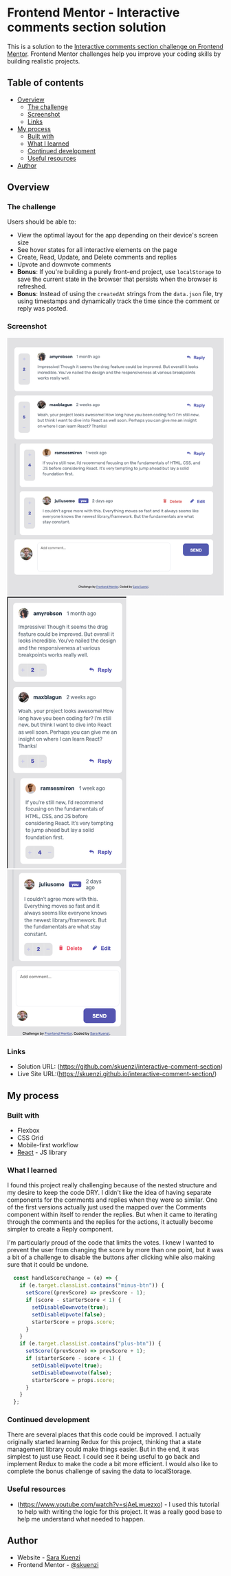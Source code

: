 # Frontend Mentor - Interactive comments section solution

This is a solution to the [Interactive comments section challenge on Frontend Mentor](https://www.frontendmentor.io/challenges/interactive-comments-section-iG1RugEG9). Frontend Mentor challenges help you improve your coding skills by building realistic projects. 

## Table of contents

- [Overview](#overview)
  - [The challenge](#the-challenge)
  - [Screenshot](#screenshot)
  - [Links](#links)
- [My process](#my-process)
  - [Built with](#built-with)
  - [What I learned](#what-i-learned)
  - [Continued development](#continued-development)
  - [Useful resources](#useful-resources)
- [Author](#author)

## Overview

### The challenge

Users should be able to:

- View the optimal layout for the app depending on their device's screen size
- See hover states for all interactive elements on the page
- Create, Read, Update, and Delete comments and replies
- Upvote and downvote comments
- **Bonus**: If you're building a purely front-end project, use `localStorage` to save the current state in the browser that persists when the browser is refreshed.
- **Bonus**: Instead of using the `createdAt` strings from the `data.json` file, try using timestamps and dynamically track the time since the comment or reply was posted.

### Screenshot

![](./screenshots/desktop.png)
![](./screenshots/mobile.png)
![](./screenshots/mobile2.png)

### Links

- Solution URL: (https://github.com/skuenzi/interactive-comment-section)
- Live Site URL:(https://skuenzi.github.io/interactive-comment-section/)

## My process

### Built with

- Flexbox
- CSS Grid
- Mobile-first workflow
- [React](https://reactjs.org/) - JS library


### What I learned

I found this project really challenging because of the nested structure and my desire to keep the code DRY. I didn't like the idea of having separate components for the comments and replies when they were so similar. One of the first versions actually just used the mapped over the Comments component within itself to render the replies. But when it came to iterating through the comments and the replies for the actions, it actually become simpler to create a Reply component. 

I'm particularly proud of the code that limits the votes. I knew I wanted to prevent the user from changing the score by more than one point, but it was a bit of a challenge to disable the buttons after clicking while also making sure that it could be undone. 



```js
  const handleScoreChange = (e) => {
    if (e.target.classList.contains("minus-btn")) {
      setScore((prevScore) => prevScore - 1);
      if (score - starterScore < 1) {
        setDisableDownvote(true);
        setDisableUpvote(false);
        starterScore = props.score;
      }
    }
    if (e.target.classList.contains("plus-btn")) {
      setScore((prevScore) => prevScore + 1);
      if (starterScore - score < 1) {
        setDisableUpvote(true);
        setDisableDownvote(false);
        starterScore = props.score;
      }
    }
  };
```

### Continued development

There are several places that this code could be improved. I actually originally started learning Redux for this project, thinking that a state management library could make things easier. But in the end, it was simplest to just use React. I could see it being useful to go back and implement Redux to make the code a bit more efficient. I would also like to complete the bonus challenge of saving the data to localStorage. 

### Useful resources

- (https://www.youtube.com/watch?v=sjAeLwuezxo) - I used this tutorial to help with writing the logic for this project. It was a really good base to help me understand what needed to happen.


## Author

- Website - [Sara Kuenzi](skuenzi.github.io)
- Frontend Mentor - [@skuenzi](https://www.frontendmentor.io/profile/skuenzi)
